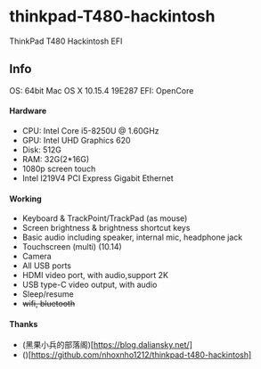 # thinkpad-T480-hackintosh
ThinkPad T480 Hackintosh EFI

## Info
OS: 64bit Mac OS X 10.15.4 19E287
EFI: OpenCore

#### Hardware
- CPU: Intel Core i5-8250U @ 1.60GHz
- GPU: Intel UHD Graphics 620
- Disk: 512G
- RAM: 32G(2*16G)
- 1080p screen touch
- Intel I219V4 PCI Express Gigabit Ethernet

#### Working
- Keyboard & TrackPoint/TrackPad (as mouse)
- Screen brightness & brightness shortcut keys
- Basic audio including speaker, internal mic, headphone jack
- Touchscreen (multi) (10.14)
- Camera
- All USB ports
- HDMI video port, with audio,support 2K
- USB type-C video output, with audio
- Sleep/resume 
- ~~wifi, bluetooth~~

#### Thanks
- (黑果小兵的部落阁)[https://blog.daliansky.net/]
- ()[https://github.com/nhoxnho1212/thinkpad-t480-hackintosh]
